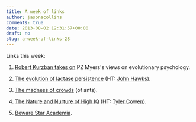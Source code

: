 ```yaml
---
title: A week of links
author: jasonacollins
comments: true
date: 2013-08-02 12:31:57+00:00
draft: no
slug: a-week-of-links-28
---
```


Links this week:
	
  1. [Robert Kurzban takes on](http://www.epjournal.net/blog/2013/07/what-does-pz-myers-despise/) PZ Myers's views on evolutionary psychology.

	
  2. [The evolution of lactase persistence](http://www.nature.com/news/archaeology-the-milk-revolution-1.13471?WT.ec_id=NATURE-20130801) (HT: [John Hawks](http://johnhawks.net/weblog/reviews/genetics/recent/lactase-persistence-story-nature-2013.html)).

	
  3. [The madness of crowds](http://phenomena.nationalgeographic.com/2013/07/30/madness-of-crowds-single-ants-beat-colonies-at-easy-choices/) (of ants).

	
  4. [The Nature and Nurture of High IQ](http://pss.sagepub.com/content/early/2013/07/01/0956797612473119.abstract) (HT: [Tyler Cowen](http://marginalrevolution.com/marginalrevolution/2013/07/what-is-the-implied-model-behind-assortative-mating.html)).

	
  5. [Beware Star Academia](http://www.overcomingbias.com/2013/07/beware-celebrity-academia.html).


